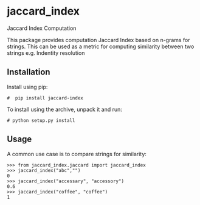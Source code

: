# jaccard_index
Jaccard Index Computation

This package provides computation Jaccard Index based on n-grams for strings. This can be used as a metric for computing similarity between two strings e.g. Indentity resolution

## Installation

Install using pip:
```
#  pip install jaccard-index 
```
To install using the archive, unpack it and run:
```
# python setup.py install
```

## Usage

A common use case is to compare strings for similarity:
```
>>> from jaccard_index.jaccard import jaccard_index
>>> jaccard_index("abc","")
0
>>> jaccard_index("accessary", "accessory")
0.6
>>> jaccard_index("coffee", "coffee")
1
```